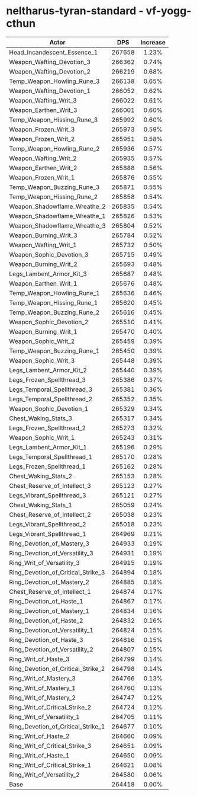 # neltharus-tyran-standard - vf-yogg-cthun
| Actor | DPS | Increase |
|---|:---:|:---:|
|Head_Incandescent_Essence_1|267658|1.23%|
|Weapon_Wafting_Devotion_3|266362|0.74%|
|Weapon_Wafting_Devotion_2|266219|0.68%|
|Temp_Weapon_Howling_Rune_3|266138|0.65%|
|Weapon_Wafting_Devotion_1|266052|0.62%|
|Weapon_Wafting_Writ_3|266022|0.61%|
|Weapon_Earthen_Writ_3|266001|0.60%|
|Temp_Weapon_Hissing_Rune_3|265992|0.60%|
|Weapon_Frozen_Writ_3|265973|0.59%|
|Weapon_Frozen_Writ_2|265951|0.58%|
|Temp_Weapon_Howling_Rune_2|265936|0.57%|
|Weapon_Wafting_Writ_2|265935|0.57%|
|Weapon_Earthen_Writ_2|265888|0.56%|
|Weapon_Frozen_Writ_1|265876|0.55%|
|Temp_Weapon_Buzzing_Rune_3|265871|0.55%|
|Temp_Weapon_Hissing_Rune_2|265858|0.54%|
|Weapon_Shadowflame_Wreathe_2|265835|0.54%|
|Weapon_Shadowflame_Wreathe_1|265826|0.53%|
|Weapon_Shadowflame_Wreathe_3|265804|0.52%|
|Weapon_Burning_Writ_3|265784|0.52%|
|Weapon_Wafting_Writ_1|265732|0.50%|
|Weapon_Sophic_Devotion_3|265715|0.49%|
|Weapon_Burning_Writ_2|265693|0.48%|
|Legs_Lambent_Armor_Kit_3|265687|0.48%|
|Weapon_Earthen_Writ_1|265676|0.48%|
|Temp_Weapon_Howling_Rune_1|265636|0.46%|
|Temp_Weapon_Hissing_Rune_1|265620|0.45%|
|Temp_Weapon_Buzzing_Rune_2|265616|0.45%|
|Weapon_Sophic_Devotion_2|265510|0.41%|
|Weapon_Burning_Writ_1|265470|0.40%|
|Weapon_Sophic_Writ_2|265459|0.39%|
|Temp_Weapon_Buzzing_Rune_1|265450|0.39%|
|Weapon_Sophic_Writ_3|265448|0.39%|
|Legs_Lambent_Armor_Kit_2|265440|0.39%|
|Legs_Frozen_Spellthread_3|265386|0.37%|
|Legs_Temporal_Spellthread_3|265381|0.36%|
|Legs_Temporal_Spellthread_2|265352|0.35%|
|Weapon_Sophic_Devotion_1|265329|0.34%|
|Chest_Waking_Stats_3|265317|0.34%|
|Legs_Frozen_Spellthread_2|265273|0.32%|
|Weapon_Sophic_Writ_1|265243|0.31%|
|Legs_Lambent_Armor_Kit_1|265196|0.29%|
|Legs_Temporal_Spellthread_1|265170|0.28%|
|Legs_Frozen_Spellthread_1|265162|0.28%|
|Chest_Waking_Stats_2|265153|0.28%|
|Chest_Reserve_of_Intellect_3|265123|0.27%|
|Legs_Vibrant_Spellthread_3|265121|0.27%|
|Chest_Waking_Stats_1|265059|0.24%|
|Chest_Reserve_of_Intellect_2|265038|0.23%|
|Legs_Vibrant_Spellthread_2|265018|0.23%|
|Legs_Vibrant_Spellthread_1|264969|0.21%|
|Ring_Devotion_of_Mastery_3|264933|0.19%|
|Ring_Devotion_of_Versatility_3|264931|0.19%|
|Ring_Writ_of_Versatility_3|264915|0.19%|
|Ring_Devotion_of_Critical_Strike_3|264894|0.18%|
|Ring_Devotion_of_Mastery_2|264885|0.18%|
|Chest_Reserve_of_Intellect_1|264874|0.17%|
|Ring_Devotion_of_Haste_1|264867|0.17%|
|Ring_Devotion_of_Mastery_1|264834|0.16%|
|Ring_Devotion_of_Haste_2|264832|0.16%|
|Ring_Devotion_of_Versatility_1|264824|0.15%|
|Ring_Devotion_of_Haste_3|264816|0.15%|
|Ring_Devotion_of_Versatility_2|264807|0.15%|
|Ring_Writ_of_Haste_3|264799|0.14%|
|Ring_Devotion_of_Critical_Strike_2|264798|0.14%|
|Ring_Writ_of_Mastery_3|264766|0.13%|
|Ring_Writ_of_Mastery_1|264760|0.13%|
|Ring_Writ_of_Mastery_2|264747|0.12%|
|Ring_Writ_of_Critical_Strike_2|264724|0.12%|
|Ring_Writ_of_Versatility_1|264705|0.11%|
|Ring_Devotion_of_Critical_Strike_1|264677|0.10%|
|Ring_Writ_of_Haste_2|264660|0.09%|
|Ring_Writ_of_Critical_Strike_3|264651|0.09%|
|Ring_Writ_of_Haste_1|264650|0.09%|
|Ring_Writ_of_Critical_Strike_1|264621|0.08%|
|Ring_Writ_of_Versatility_2|264580|0.06%|
|Base|264418|0.00%|
